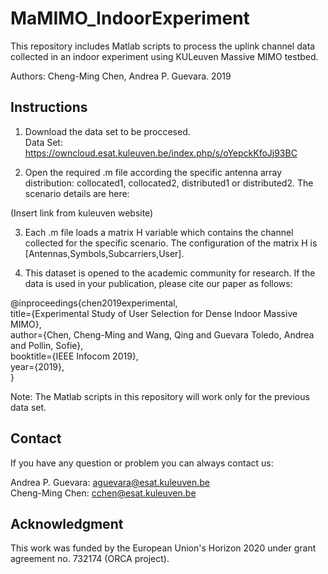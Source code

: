 # MaMIMO_IndoorExperiment
This repository includes Matlab scripts to process the uplink channel data collected in an indoor experiment using KULeuven Massive MIMO testbed.

Authors: Cheng-Ming Chen, Andrea P. Guevara. 2019

## Instructions

1. Download the data set to be proccesed. <br>
Data Set: https://owncloud.esat.kuleuven.be/index.php/s/oYepckKfoJj93BC  <br>

2. Open the required .m file according the specific antenna array distribution:  collocated1, collocated2, distributed1 or distributed2. The scenario details are here: <br>

(Insert link from kuleuven website) <br>

3. Each .m file loads a matrix H variable which contains the channel collected for the specific scenario. The configuration of the matrix H is [Antennas,Symbols,Subcarriers,User].

3. This dataset is opened to the academic community for research. If the data is used in your publication, please cite our paper as follows: <br>

@inproceedings{chen2019experimental, <br>
  title={Experimental Study of User Selection for Dense Indoor Massive MIMO}, <br>
  author={Chen, Cheng-Ming and Wang, Qing and Guevara Toledo, Andrea and Pollin, Sofie}, <br>
  booktitle={IEEE Infocom 2019}, <br>
  year={2019}, <br>
  }


Note: The Matlab scripts in this repository will work only for the previous data set.

## Contact
If you have any question or problem you can always contact us: <br>

Andrea P. Guevara: aguevara@esat.kuleuven.be <br>
Cheng-Ming Chen: cchen@esat.kuleuven.be


## Acknowledgment

This work was funded by the European Union's Horizon 2020 under grant agreement no. 732174 (ORCA project).
